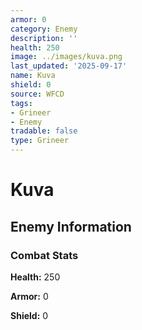 ```yaml
---
armor: 0
category: Enemy
description: ''
health: 250
image: ../images/kuva.png
last_updated: '2025-09-17'
name: Kuva
shield: 0
source: WFCD
tags:
- Grineer
- Enemy
tradable: false
type: Grineer
---
```


# Kuva

## Enemy Information

### Combat Stats

**Health:** 250

**Armor:** 0

**Shield:** 0

